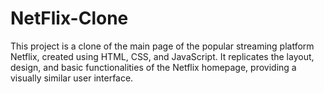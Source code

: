 # NetFlix-Clone

This project is a clone of the main page of the popular streaming platform Netflix, created using HTML, CSS, and JavaScript. It replicates the layout, design, and basic functionalities of the Netflix homepage, providing a visually similar user interface.
